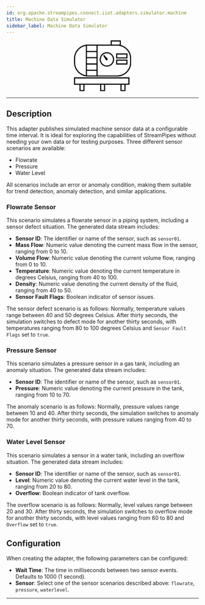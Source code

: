 ```yaml
---
id: org.apache.streampipes.connect.iiot.adapters.simulator.machine
title: Machine Data Simulator
sidebar_label: Machine Data Simulator
---
```


<!--
  ~ Licensed to the Apache Software Foundation (ASF) under one or more
  ~ contributor license agreements.  See the NOTICE file distributed with
  ~ this work for additional information regarding copyright ownership.
  ~ The ASF licenses this file to You under the Apache License, Version 2.0
  ~ (the "License"); you may not use this file except in compliance with
  ~ the License.  You may obtain a copy of the License at
  ~
  ~    http://www.apache.org/licenses/LICENSE-2.0
  ~
  ~ Unless required by applicable law or agreed to in writing, software
  ~ distributed under the License is distributed on an "AS IS" BASIS,
  ~ WITHOUT WARRANTIES OR CONDITIONS OF ANY KIND, either express or implied.
  ~ See the License for the specific language governing permissions and
  ~ limitations under the License.
  ~
  -->



<p align="center"> 
    <img src="/img/pipeline-elements/org.apache.streampipes.connect.iiot.adapters.simulator.machine/icon.png" width="150px;" class="pe-image-documentation"/>
</p>

***

## Description

This adapter publishes simulated machine sensor data at a configurable time interval. It is ideal for exploring the
capabilities of StreamPipes without needing your own data or for testing purposes. Three different sensor scenarios are
available:

* Flowrate
* Pressure
* Water Level

All scenarios include an error or anomaly condition, making them suitable for trend detection, anomaly detection, and
similar applications.

### Flowrate Sensor

This scenario simulates a flowrate sensor in a piping system, including a sensor defect situation. The generated data
stream includes:

- **Sensor ID**: The identifier or name of the sensor, such as `sensor01`.
- **Mass Flow**: Numeric value denoting the current mass flow in the sensor, ranging from 0 to 10.
- **Volume Flow**: Numeric value denoting the current volume flow, ranging from 0 to 10.
- **Temperature**: Numeric value denoting the current temperature in degrees Celsius, ranging from 40 to 100.
- **Density**: Numeric value denoting the current density of the fluid, ranging from 40 to 50.
- **Sensor Fault Flags**: Boolean indicator of sensor issues.

The sensor defect scenario is as follows: Normally, temperature values range between 40 and 50 degrees Celsius. After
thirty seconds, the simulation switches to defect mode for another thirty seconds, with temperatures ranging from 80 to
100 degrees Celsius and `Sensor Fault Flags` set to `true`.

### Pressure Sensor

This scenario simulates a pressure sensor in a gas tank, including an anomaly situation. The generated data stream
includes:

- **Sensor ID**: The identifier or name of the sensor, such as `sensor01`.
- **Pressure**: Numeric value denoting the current pressure in the tank, ranging from 10 to 70.

The anomaly scenario is as follows: Normally, pressure values range between 10 and 40. After thirty seconds, the
simulation switches to anomaly mode for another thirty seconds, with pressure values ranging from 40 to 70.

### Water Level Sensor

This scenario simulates a sensor in a water tank, including an overflow situation. The generated data stream includes:

- **Sensor ID**: The identifier or name of the sensor, such as `sensor01`.
- **Level**: Numeric value denoting the current water level in the tank, ranging from 20 to 80.
- **Overflow**: Boolean indicator of tank overflow.

The overflow scenario is as follows: Normally, level values range between 20 and 30. After thirty seconds, the
simulation switches to overflow mode for another thirty seconds, with level values ranging from 60 to 80 and `Overflow`
set to `true`.

## Configuration

When creating the adapter, the following parameters can be configured:

- **Wait Time**: The time in milliseconds between two sensor events. Defaults to 1000 (1 second).
- **Sensor**: Select one of the sensor scenarios described above: `flowrate`, `pressure`, `waterlevel`.

***